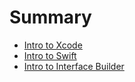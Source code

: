 # Summary

* [Intro to Xcode](xcode.md)
* [Intro to Swift](swift.md)
* [Intro to Interface Builder](interface.md)
